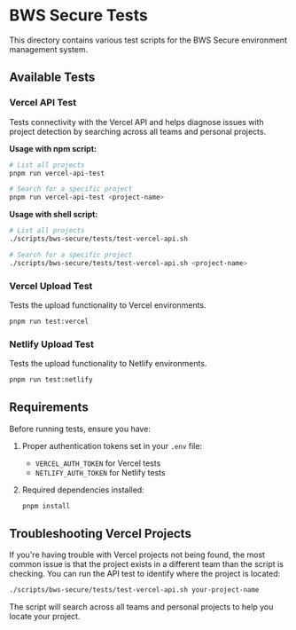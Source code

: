 # BWS Secure Tests

This directory contains various test scripts for the BWS Secure environment management system.

## Available Tests

### Vercel API Test

Tests connectivity with the Vercel API and helps diagnose issues with project detection by searching across all teams and personal projects.

**Usage with npm script:**

```bash
# List all projects
pnpm run vercel-api-test

# Search for a specific project
pnpm run vercel-api-test <project-name>
```

**Usage with shell script:**

```bash
# List all projects
./scripts/bws-secure/tests/test-vercel-api.sh

# Search for a specific project
./scripts/bws-secure/tests/test-vercel-api.sh <project-name>
```

### Vercel Upload Test

Tests the upload functionality to Vercel environments.

```bash
pnpm run test:vercel
```

### Netlify Upload Test

Tests the upload functionality to Netlify environments.

```bash
pnpm run test:netlify
```

## Requirements

Before running tests, ensure you have:

1. Proper authentication tokens set in your `.env` file:

   - `VERCEL_AUTH_TOKEN` for Vercel tests
   - `NETLIFY_AUTH_TOKEN` for Netlify tests

2. Required dependencies installed:
   ```bash
   pnpm install
   ```

## Troubleshooting Vercel Projects

If you're having trouble with Vercel projects not being found, the most common issue is that the project exists in a different team than the script is checking. You can run the API test to identify where the project is located:

```bash
./scripts/bws-secure/tests/test-vercel-api.sh your-project-name
```

The script will search across all teams and personal projects to help you locate your project.
